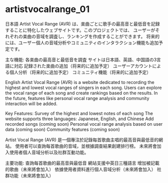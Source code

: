 # artistvocalrange_01

日本語
Artist Vocal Range (AVR) は、楽曲ごとに歌手の最高音と最低音を記録することに特化したウェブサイトです。このプロジェクトでは、
ユーザーがそれぞれの楽曲の音域を調査し、ランキングを作成することができます。
将来的には、ユーザー個人の音域分析やコミュニティのインタラクション機能も追加予定です。

主な機能:
各楽曲の最高音と最低音を調査
サイトは日本語、英語、中国語の3言語に対応
記録された楽曲の追加（将来的に追加予定）
ユーザーアカウントによる個人分析（将来的に追加予定）
コミュニティ機能（将来的に追加予定）


English
Artist Vocal Range (AVR) is a website dedicated to recording the highest and lowest vocal ranges of singers in each song. 
Users can explore the vocal range of each song and create rankings based on the results. 
In the future, features like personal vocal range analysis and community interaction will be added.

Key Features:
Survey of the highest and lowest notes of each song
The website supports three languages: Japanese, English, and Chinese
Add recorded songs (coming soon)
Personal vocal range analysis based on user data (coming soon)
Community features (coming soon)


Artist Vocal Range (AVR) 是一個專注於記錄每首歌曲主唱的最高音與最低音的網站。
使用者可以查詢每首歌曲的音域，並根據調查結果創建排行榜。
未來將會加入使用者個人音域分析以及社群互動功能。

主要功能:
查詢每首歌曲的最高音與最低音
網站支援中英日三種語言
增加被記載的歌曲（未來將會加入）
依據使用者資料進行個人音域分析（未來將會加入）
社群功能（未來將會加入）
